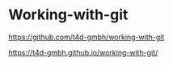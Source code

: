 # Working-with-git

https://github.com/t4d-gmbh/working-with-git

https://t4d-gmbh.github.io/working-with-git/
